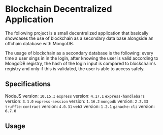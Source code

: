 # Blockchain Decentralized Application

The following project is a small decentralized application that basically showcases the use of blockchain as a secondary data base alongside an offchain database with MongoDB. <br />

The usage of blockchain as a secondary database is the following: every time a user sings in in the login, after knowing the user is valid according to MongoDB registry, the hash of the login input is compared to blockchain's registry and only if this is validated, the user is able to access safely.

## Specifications

NodeJS version: `10.15.3`
`express` version: `4.17.1`
`express-handlebars` version: `3.1.0`
`express-session` version: `1.16.2`
`mongodb` version: `2.2.33`
`truffle-contract` version: `4.0.31`
	`web3` version: `1.2.1`
`ganache-cli` version: `6.7.0`

## Usage

